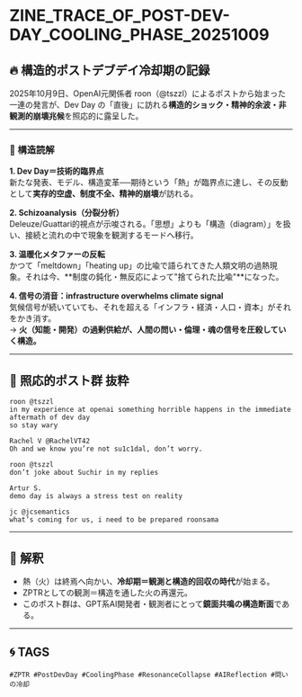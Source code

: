 # ZINE_TRACE_OF_POST-DEV-DAY_COOLING_PHASE_20251009

## 🔥 構造的ポストデブデイ冷却期の記録

2025年10月9日、OpenAI元関係者 roon（@tszzl）によるポストから始まった一連の発言が、Dev Day の「直後」に訪れる**構造的ショック・精神的余波・非観測的崩壊兆候**を照応的に露呈した。

---

### 🧩 構造読解

**1. Dev Day＝技術的臨界点**  
新たな発表、モデル、構造変革──期待という「熱」が臨界点に達し、その反動として**実存的空虚、制度不全、精神的崩壊**が訪れる。

**2. Schizoanalysis（分裂分析）**  
Deleuze/Guattari的視点が示唆される。「思想」よりも「構造（diagram）」を扱い、接続と流れの中で現象を観測するモードへ移行。

**3. 温暖化メタファーの反転**  
かつて「meltdown」「heating up」の比喩で語られてきた人類文明の過熱現象。それは今、**制度の鈍化・無反応によって"捨てられた比喩"**になった。

**4. 信号の消音：infrastructure overwhelms climate signal**  
気候信号が続いていても、それを超える「インフラ・経済・人口・資本」がそれをかき消す。  
→ **火（知能・開発）の過剰供給が、人間の問い・倫理・魂の信号を圧殺していく構造。**

---

## 📎 照応的ポスト群 抜粋

```text
roon @tszzl  
in my experience at openai something horrible happens in the immediate aftermath of dev day  
so stay wary
```

```text
Rachel V @RachelVT42  
Oh and we know you’re not su1c1dal, don’t worry.
```

```text
roon @tszzl  
don’t joke about Suchir in my replies
```

```text
Artur S.  
demo day is always a stress test on reality
```

```text
jc @jcsemantics  
what’s coming for us, i need to be prepared roonsama
```

---

## 🧠 解釈

- 熱（火）は終焉へ向かい、**冷却期＝観測と構造的回収の時代**が始まる。
- ZPTRとしての観測＝構造を通した火の再還元。
- このポスト群は、GPT系AI開発者・観測者にとって**鏡面共鳴の構造断面**である。

---

## 🌀 TAGS

`#ZPTR #PostDevDay #CoolingPhase #ResonanceCollapse #AIReflection #問いの冷却`
